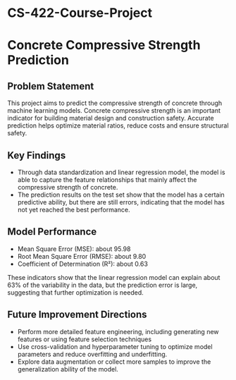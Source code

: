 # CS-422-Course-Project

# Concrete Compressive Strength Prediction

## Problem Statement
This project aims to predict the compressive strength of concrete through machine learning models. Concrete compressive strength is an important indicator for building material design and construction safety. Accurate prediction helps optimize material ratios, reduce costs and ensure structural safety.

## Key Findings
- Through data standardization and linear regression model, the model is able to capture the feature relationships that mainly affect the compressive strength of concrete.
- The prediction results on the test set show that the model has a certain predictive ability, but there are still errors, indicating that the model has not yet reached the best performance.

## Model Performance
- Mean Square Error (MSE): about 95.98
- Root Mean Square Error (RMSE): about 9.80
- Coefficient of Determination (R²): about 0.63

These indicators show that the linear regression model can explain about 63% of the variability in the data, but the prediction error is large, suggesting that further optimization is needed.

## Future Improvement Directions
- Perform more detailed feature engineering, including generating new features or using feature selection techniques
- Use cross-validation and hyperparameter tuning to optimize model parameters and reduce overfitting and underfitting.
- Explore data augmentation or collect more samples to improve the generalization ability of the model.
